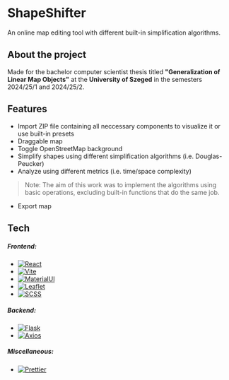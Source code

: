 # ShapeShifter

An online map editing tool with different built-in simplification algorithms.

## About the project

Made for the bachelor computer scientist thesis titled **"Generalization of Linear Map Objects"** at the **University of Szeged** in the semesters 2024/25/1 and 2024/25/2.

## Features

- Import ZIP file containing all neccessary components to visualize it or use built-in presets
- Draggable map
- Toggle OpenStreetMap background
- Simplify shapes using different simplification algorithms (i.e. Douglas-Peucker)
- Analyze using different metrics (i.e. time/space complexity)

> Note: The aim of this work was to implement the algorithms using basic operations, excluding built-in functions that do the same job.

- Export map

## Tech

##### Frontend:

- [![React][React.js]][React-url]
- [![Vite][Vite]][Vite-url]
- [![MaterialUI][MaterialUI]][MaterialUI-url]
- [![Leaflet][Leaflet.js]][Leaflet-url]
- [![SCSS][Sass]][Sass-url]

##### Backend:

- [![Flask][Flask]][Flask-url]
- [![Axios][Axios]][Axios-url]

##### Miscellaneous:

- [![Prettier][Prettier]][Prettier-url]

[React.js]: https://img.shields.io/badge/React-20232A?style=for-the-badge&logo=react&logoColor=61DAFB
[React-url]: https://reactjs.org/
[Vite]: https://img.shields.io/badge/Vite-B73BFE?style=for-the-badge&logo=vite&logoColor=FFD62E
[Vite-url]: https://vite.dev/
[MaterialUI]: https://img.shields.io/badge/Material%20UI-007FFF?style=for-the-badge&logo=mui&logoColor=white
[MaterialUI-url]: https://mui.com/
[Leaflet.js]: https://img.shields.io/badge/Leaflet-199900?style=for-the-badge&logo=Leaflet&logoColor=white
[Leaflet-url]: https://leafletjs.com/
[Sass]: https://img.shields.io/badge/Sass-CC6699?style=for-the-badge&logo=sass&logoColor=white
[Sass-url]: https://sass-lang.com/
[Flask]: https://img.shields.io/badge/Flask-000000?style=for-the-badge&logo=flask&logoColor=white
[Flask-url]: https://flask.palletsprojects.com/en/stable/
[Axios]: https://img.shields.io/badge/axios-671ddf?&style=for-the-badge&logo=axios&logoColor=white
[Axios-url]: https://axios-http.com/docs/intro
[Prettier]: https://img.shields.io/badge/prettier-1A2C34?style=for-the-badge&logo=prettier&logoColor=F7BA3E
[Prettier-url]: https://prettier.io/
